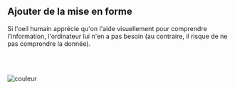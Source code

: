 ## Ajouter de la mise en forme

Si l'oeil humain apprécie qu'on l'aide visuellement pour comprendre l'information, l'ordinateur lui n'en a pas besoin (au contraire, il risque de ne pas comprendre la donnée).

<br></br>

![couleur](/images/construire-csv/couleur-gras.png)
